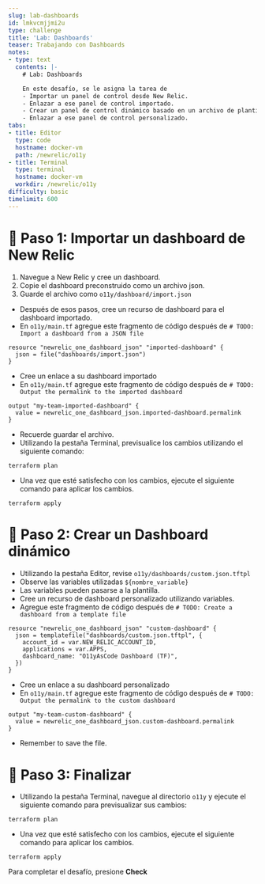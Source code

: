 ```yaml
---
slug: lab-dashboards
id: lmkvcmjjmi2u
type: challenge
title: 'Lab: Dashboards'
teaser: Trabajando con Dashboards
notes:
- type: text
  contents: |-
    # Lab: Dashboards

    En este desafío, se le asigna la tarea de
    - Importar un panel de control desde New Relic.
    - Enlazar a ese panel de control importado.
    - Crear un panel de control dinámico basado en un archivo de plantilla.
    - Enlazar a ese panel de control personalizado.
tabs:
- title: Editor
  type: code
  hostname: docker-vm
  path: /newrelic/o11y
- title: Terminal
  type: terminal
  hostname: docker-vm
  workdir: /newrelic/o11y
difficulty: basic
timelimit: 600
---
```

🧪 Paso 1: Importar un dashboard de New Relic
=======================

1. Navegue a New Relic y cree un dashboard.
2. Copie el dashboard preconstruido como un archivo json.
3. Guarde el archivo como `o11y/dashboard/import.json`

- Después de esos pasos, cree un recurso de dashboard para el dashboard importado.
- En `o11y/main.tf` agregue este fragmento de código después de `# TODO: Import a dashboard from a JSON file`

```
resource "newrelic_one_dashboard_json" "imported-dashboard" {
  json = file("dashboards/import.json")
}
```

- Cree un enlace a su dashboard importado
- En `o11y/main.tf` agregue este fragmento de código después de `# TODO: Output the permalink to the imported dashboard`

```
output "my-team-imported-dashboard" {
  value = newrelic_one_dashboard_json.imported-dashboard.permalink
}
```

- Recuerde guardar el archivo.
- Utilizando la pestaña Terminal, previsualice los cambios utilizando el siguiente comando:

```
terraform plan
```

- Una vez que esté satisfecho con los cambios, ejecute el siguiente comando para aplicar los cambios.

```
terraform apply
```

🧪 Paso 2: Crear un Dashboard dinámico
=======================

- Utilizando la pestaña Editor, revise `o11y/dashboards/custom.json.tftpl`
- Observe las variables utilizadas `${nombre_variable}`
- Las variables pueden pasarse a la plantilla.
- Cree un recurso de dashboard personalizado utilizando variables.
- Agregue este fragmento de código después de `# TODO: Create a dashboard from a template file`

```
resource "newrelic_one_dashboard_json" "custom-dashboard" {
  json = templatefile("dashboards/custom.json.tftpl", {
    account_id = var.NEW_RELIC_ACCOUNT_ID,
    applications = var.APPS,
    dashboard_name: "O11yAsCode Dashboard (TF)",
  })
}
```

- Cree un enlace a su dashboard personalizado
- En `o11y/main.tf` agregue este fragmento de código después de `# TODO: Output the permalink to the custom dashboard`

```
output "my-team-custom-dashboard" {
  value = newrelic_one_dashboard_json.custom-dashboard.permalink
}
```

- Remember to save the file.

🏁 Paso 3: Finalizar
=======================



- Utilizando la pestaña Terminal, navegue al directorio `o11y` y ejecute el siguiente comando para previsualizar sus cambios:


```
terraform plan
```

- Una vez que esté satisfecho con los cambios, ejecute el siguiente comando para aplicar los cambios.

```
terraform apply
```

Para completar el desafío, presione **Check**
